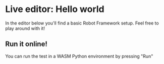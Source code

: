 # Live editor: Hello world

In the editor below you'll find a basic Robot Framework setup. Feel free to play around with it!

## Run it online!

You can run the test in a WASM Python environment by pressing "Run"
